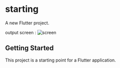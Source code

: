 # starting

A new Flutter project.

output screen : ![screen](https://github.com/Mens1s/Flutter-101/blob/Week_1_2_3/screenshoot.png?raw=true)

## Getting Started

This project is a starting point for a Flutter application.

